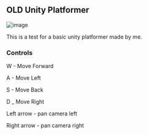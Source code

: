 ## OLD Unity Platformer
![image](https://github.com/dsnsgithub/unity-platformer/assets/48170013/069beb7d-dba1-4112-a10e-1562136674ec)

This is a test for a basic unity platformer made by me.


### Controls
W - Move Forward

A - Move Left

S - Move Back

D _ Move Right

Left arrow - pan camera left

Right arrow - pan camera right
